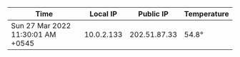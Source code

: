 | Time     | Local IP | Public IP | Temperature |
| ----------- | ----------- | ----------- | ----------- |
| Sun 27 Mar 2022 11:30:01 AM +0545      | 10.0.2.133     | 202.51.87.33  | 54.8° |
